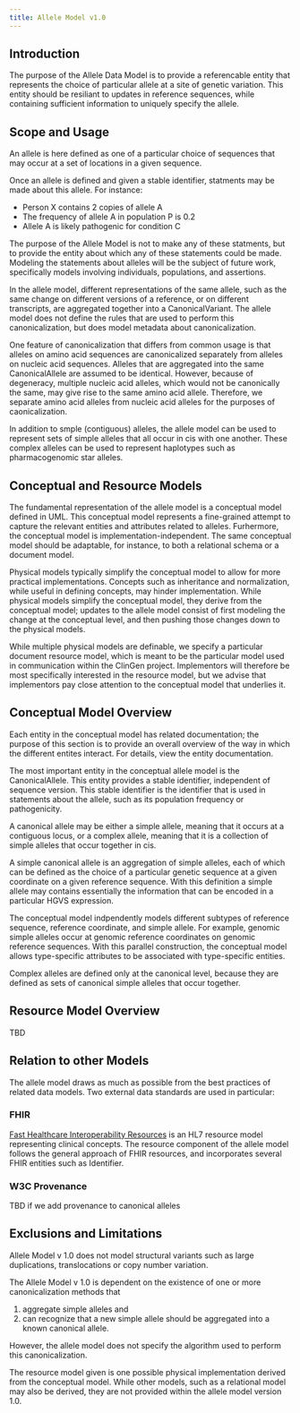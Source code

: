 ```yaml
---
title: Allele Model v1.0
---
```


Introduction
------------

The purpose of the Allele Data Model is to provide a referencable entity that represents the choice of particular allele at a site of genetic variation.  This entity should be resiliant to updates in reference sequences, while containing sufficient information to uniquely specify the allele.

Scope and Usage
---------------

An allele is here defined as one of a particular choice of sequences that may occur at a  set of locations in a given sequence.   

Once an allele is defined and given a stable identifier, statments may be made about this allele.  For instance:
  * Person X contains 2 copies of allele A
  * The frequency of allele A in population P is 0.2
  * Allele A is likely pathogenic for condition C

The purpose of the Allele Model is not to make any of these statments, but to provide the entity about which any of these statements could be made.  Modeling the statements about alleles will be the subject of future work, specifically models involving individuals, populations, and assertions.

In the allele model, different representations of the same allele, such as the same change on different versions of a reference, or on different transcripts, are aggregated together into a CanonicalVariant.  The allele model does not define the rules that are used to perform this canonicalization, but does model metadata about canonicalization.

One feature of canonicalization that differs from common usage is that alleles on amino acid sequences are canonicalized separately from alleles on nucleic acid sequences.  Alleles that are aggregated into the same CanonicalAllele are assumed to be identical.  However, because of degeneracy, multiple nucleic acid alleles, which would not be canonically the same, may give rise to the same amino acid allele.  Therefore, we separate amino acid alleles from nucleic acid alleles for the purposes of caonicalization.


In addition to smple (contiguous) alleles, the allele model can be used to represent sets of simple alleles that all occur in cis with one another.  These complex alleles can be used to represent haplotypes such as pharmacogenomic star alleles.

Conceptual and Resource Models
------------------------------

The fundamental representation of the allele model is a conceptual model defined in UML.  This conceptual model represents a fine-grained attempt to capture the relevant entities and attributes related to alleles.    Furhermore, the conceptual model is implementation-independent.  The same conceptual model should be adaptable, for instance, to both a relational schema or a document model.

Physical models typically simplify the conceptual model to allow for more practical implementations.  Concepts such as inheritance and normalization, while useful in defining concepts, may hinder implementation.  While physical models simplify the conceptual model, they derive from the conceptual model; updates to the allele model consist of first modeling the change at the conceptual level, and then pushing those changes down to the physical models.

While multiple physical models are definable, we specify a particular document resource model, which is meant to be the particular model used in communication within the ClinGen project.  Implementors will therefore be most specifically interested in the resource model, but we advise that implementors pay close attention to the conceptual model that underlies it.

Conceptual Model Overview
-------------------------

Each entity in the conceptual model has related documentation; the purpose of this section is to provide an overall overview of the way in which the different entites interact.  For details, view the entity documentation.

The most important entity in the conceptual allele model is the CanonicalAllele.  This entity provides a stable identifier, independent of sequence version.  This stable identifier is the identifier that is used in statements about the allele, such as its population frequency or pathogenicity.  

A canonical allele may be either a simple allele, meaning that it occurs at a contiguous locus, or a complex allele, meaning that it is a collection of simple alleles that occur together in cis.

A simple canonical allele is an aggregation of simple alleles, each of which can be defined as the choice of a particular genetic sequence at a given coordinate on a given reference sequence.   With this definition a simple allele may contains essentially the information that can be encoded in a particular HGVS expression.  

The conceptual model indpendently models different subtypes of  reference sequence, reference coordinate, and simple allele.  For example, genomic simple alleles occur at genomic reference coordinates on genomic reference sequences. With this parallel construction, the conceptual model allows type-specific attributes to be associated with type-specific entities.

Complex alleles are defined only at the canonical level, because they are defined as sets of canonical simple alleles that occur together.


Resource Model Overview
-----------------------

TBD

Relation to other Models
------------------------

The allele model draws as much as possible from the best practices of related data models. Two external data standards are used in particular:

### FHIR

<a href="http://wiki.hl7.org/index.php?title=FHIR">Fast Healthcare Interoperability Resources</a> is an HL7 resource model representing clinical concepts.  The resource component of the allele model follows the general approach of FHIR resources, and incorporates several FHIR entities such as Identifier.

### W3C Provenance

TBD if we add provenance to canonical alleles

Exclusions and Limitations
--------------------------

Allele Model v 1.0 does not model structural variants such as large duplications, translocations or copy number variation.


The Allele Model v 1.0 is dependent on the existence of one or more canonicalization methods that 
  1. aggregate simple alleles and 
  2. can recognize that a new simple allele should be aggregated into a known canonical allele.

However, the allele model does not specify the algorithm used to perform this canonicalization.

The resource model given is one possible physical implementation derived from the conceptual model.  While other models, such as a relational model may also be derived, they are not provided within the allele model version 1.0.


